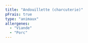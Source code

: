 ```yaml
---
title: "Andouillette (charcuterie)"
pFrais: true
type: "animaux"
allergenes:
  - "Viande"
  - "Porc"
---
```

